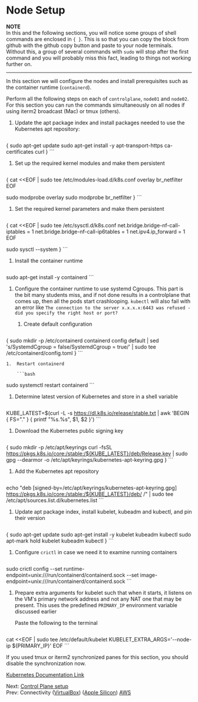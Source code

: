 # Node Setup

**NOTE**<br/>
In this and the following sections, you will notice some groups of shell commands are enclosed in `{ }`. This is so that you can copy the block from github with the github copy button and paste to your node terminals. Without this, a group of several commands with `sudo` will stop after the first command and you will probably miss this fact, leading to things not working further on.

---

In this section we will configure the nodes and install prerequisites such as the container runtime (`containerd`).

Perform all the following steps on each of `controlplane`, `node01` and `node02`. For this section you can run the commands simultaneously on all nodes if using iterm2 broadcast (Mac) or tmux (others).

[//]: # (host:controlplane-node01-node02)

1. Update the apt package index and install packages needed to use the Kubernetes apt repository:
    ```bash
{
sudo apt-get update
sudo apt-get install -y apt-transport-https ca-certificates curl
}
    ```

1. Set up the required kernel modules and make them persistent
    ```bash
{
cat <<EOF | sudo tee /etc/modules-load.d/k8s.conf
overlay
br_netfilter
EOF

sudo modprobe overlay
sudo modprobe br_netfilter
}
    ```

1.  Set the required kernel parameters and make them persistent
    ```bash
{
cat <<EOF | sudo tee /etc/sysctl.d/k8s.conf
net.bridge.bridge-nf-call-iptables = 1
net.bridge.bridge-nf-call-ip6tables = 1
net.ipv4.ip_forward = 1
EOF

sudo sysctl --system
}
    ```

1. Install the container runtime
    ```bash
sudo apt-get install -y containerd
    ```

1.  Configure the container runtime to use systemd Cgroups. This part is the bit many students miss, and if not done results in a controlplane that comes up, then all the pods start crashlooping. `kubectl` will also fail with an error like `The connection to the server x.x.x.x:6443 was refused - did you specify the right host or port?`

    1. Create default configuration

        ```bash
{
sudo mkdir -p /etc/containerd
containerd config default | sed 's/SystemdCgroup = false/SystemdCgroup = true/' | sudo tee /etc/containerd/config.toml
}
        ```

    1.  Restart containerd

        ```bash
sudo systemctl restart containerd
        ```

1.  Determine latest version of Kubernetes and store in a shell variable

    ```bash
KUBE_LATEST=$(curl -L -s https://dl.k8s.io/release/stable.txt | awk 'BEGIN { FS="." } { printf "%s.%s", $1, $2 }')
    ```

1. Download the Kubernetes public signing key
    ```bash
{
sudo mkdir -p /etc/apt/keyrings
curl -fsSL https://pkgs.k8s.io/core:/stable:/${KUBE_LATEST}/deb/Release.key | sudo gpg --dearmor -o /etc/apt/keyrings/kubernetes-apt-keyring.gpg
}
    ```

1. Add the Kubernetes apt repository
    ```bash
echo "deb [signed-by=/etc/apt/keyrings/kubernetes-apt-keyring.gpg] https://pkgs.k8s.io/core:/stable:/${KUBE_LATEST}/deb/ /" | sudo tee /etc/apt/sources.list.d/kubernetes.list
    ```

1. Update apt package index, install kubelet, kubeadm and kubectl, and pin their version
    ```bash
{
sudo apt-get update
sudo apt-get install -y kubelet kubeadm kubectl
sudo apt-mark hold kubelet kubeadm kubectl
}
    ```

1.  Configure `crictl` in case we need it to examine running containers
    ```bash
sudo crictl config --set runtime-endpoint=unix:///run/containerd/containerd.sock --set image-endpoint=unix:///run/containerd/containerd.sock
    ```

1.  Prepare extra arguments for kubelet such that when it starts, it listens on the VM's primary network address and not any NAT one that may be present. This uses the predefined `PRIMARY_IP` environment variable discussed earlier

    Paste the following to the terminal

    ```bash
cat <<EOF | sudo tee /etc/default/kubelet
KUBELET_EXTRA_ARGS='--node-ip ${PRIMARY_IP}'
EOF
    ```

If you used tmux or iterm2 synchronized panes for this section, you should disable the synchronization now.

[Kubernetes Documentation Link](https://kubernetes.io/docs/setup/production-environment/tools/kubeadm/install-kubeadm/)

Next: [Control Plane setup](./05-controlplane.md)</br>
Prev: Connectivity ([VirtualBox](../virtualbox/docs/03-connectivity.md)) ([Apple Silicon](../apple-silicon/docs/03-connectivity.md)) [AWS](../aws/docs/03-connectivity.md)


